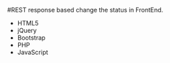 #REST response based change the status in FrontEnd.
- HTML5
- jQuery
- Bootstrap
- PHP
- JavaScript
